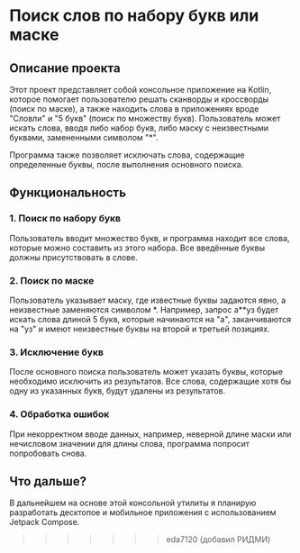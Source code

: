 # Поиск слов по набору букв или маске

## Описание проекта

Этот проект представляет собой консольное приложение на Kotlin, которое помогает пользователю решать сканворды и кроссворды (поиск по маске), а также находить слова в приложениях вроде "Словли" и "5 букв" (поиск по множеству букв). Пользователь может искать слова, вводя либо набор букв, либо маску с неизвестными буквами, замененными символом "*".

Программа также позволяет исключать слова, содержащие определенные буквы, после выполнения основного поиска.

## Функциональность

### 1. Поиск по набору букв

Пользователь вводит множество букв, и программа находит все слова, которые можно составить из этого набора. Все введённые буквы должны присутствовать в слове.

### 2. Поиск по маске

Пользователь указывает маску, где известные буквы задаются явно, а неизвестные заменяются символом *. Например, запрос а**уз будет искать слова длиной 5 букв, которые начинаются на "а", заканчиваются на "уз" и имеют неизвестные буквы на второй и третьей позициях.

### 3. Исключение букв

После основного поиска пользователь может указать буквы, которые необходимо исключить из результатов. Все слова, содержащие хотя бы одну из указанных букв, будут удалены из результатов.

### 4. Обработка ошибок

При некорректном вводе данных, например, неверной длине маски или нечисловом значении для длины слова, программа попросит попробовать снова.

##  Что дальше?

В дальнейшем на основе этой консольной утилиты я планирую разработать десктопое и мобильное приложения с использованием Jetpack Compose. 
>>>>>>> eda7120 (добавил РИДМИ)
